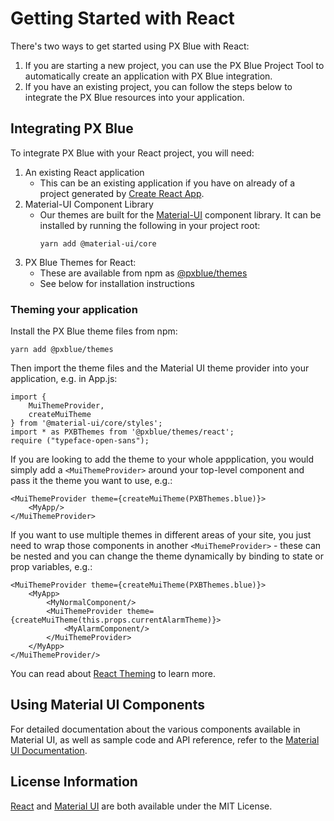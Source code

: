 # Getting Started with React

There's two ways to get started using PX Blue with React:
1. If you are starting a new project, you can use the PX Blue Project Tool to automatically create an application with PX Blue integration.
2. If you have an existing project, you can follow the steps below to integrate the PX Blue resources into your application.

## Integrating PX Blue
To integrate PX Blue with your React project, you will need:

1. An existing React application
   	* This can be an existing application if you have on already of a project generated by [Create React App](https://github.com/facebookincubator/create-react-app).
2. Material-UI Component Library
   	* Our themes are built for the [Material-UI](https://material-ui.com/) component library. It can be installed by running the following in your project root:
        ```
        yarn add @material-ui/core
        ```
3. PX Blue Themes for React:
   	* These are available from npm as [@pxblue/themes](https://www.npmjs.com/package/@pxblue/themes)
	* See below for installation instructions 

### Theming your application
Install the PX Blue theme files from npm:
```
yarn add @pxblue/themes
```

Then import the theme files and the Material UI theme provider into your application, e.g. in App.js:
```
import { 
    MuiThemeProvider, 
    createMuiTheme 
} from '@material-ui/core/styles';
import * as PXBThemes from '@pxblue/themes/react';
require ("typeface-open-sans");
```

If you are looking to add the theme to your whole appplication, you would simply add a ```<MuiThemeProvider>``` around your top-level component and pass it the theme you want to use, e.g.:

```
<MuiThemeProvider theme={createMuiTheme(PXBThemes.blue)}>
    <MyApp/>
</MuiThemeProvider>
```

If you want to use multiple themes in different areas of your site, you just need to wrap those components in another ```<MuiThemeProvider>``` - these can be nested and you can change the theme dynamically by binding to state or prop variables, e.g.:

```
<MuiThemeProvider theme={createMuiTheme(PXBThemes.blue)}>
    <MyApp>
        <MyNormalComponent/>
        <MuiThemeProvider theme={createMuiTheme(this.props.currentAlarmTheme)}>
            <MyAlarmComponent/>
        </MuiThemeProvider>
    </MyApp>
</MuiThemeProvider/>
```

You can read about [React Theming](https://material-ui-next.com/customization/themes/) to learn more.

## Using Material UI Components
For detailed documentation about the various components available in Material UI, as well as sample code and API reference, refer to the [Material UI Documentation](https://material-ui.com/).


## License Information

[React](https://github.com/facebook/react/blob/master/LICENSE) and [Material UI](https://github.com/mui-org/material-ui/blob/master/LICENSE) are both available under the MIT License.

